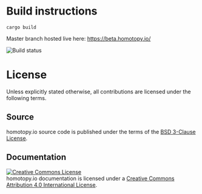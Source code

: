 # Build instructions

`cargo build`

Master branch hosted live here: https://beta.homotopy.io/

![Build status](https://github.com/homotopy-io/homotopy-rs/actions/workflows/ci.yml/badge.svg)

# License

Unless explicitly stated otherwise, all contributions are licensed under the following terms.

## Source

homotopy.io source code is published under the terms of the [BSD 3-Clause License](LICENSE).

## Documentation

<a rel="license" href="http://creativecommons.org/licenses/by/4.0/"><img alt="Creative Commons License" style="border-width:0" src="https://i.creativecommons.org/l/by/4.0/88x31.png" /></a><br />homotopy.io documentation is licensed under a <a rel="license" href="http://creativecommons.org/licenses/by/4.0/">Creative Commons Attribution 4.0 International License</a>.
